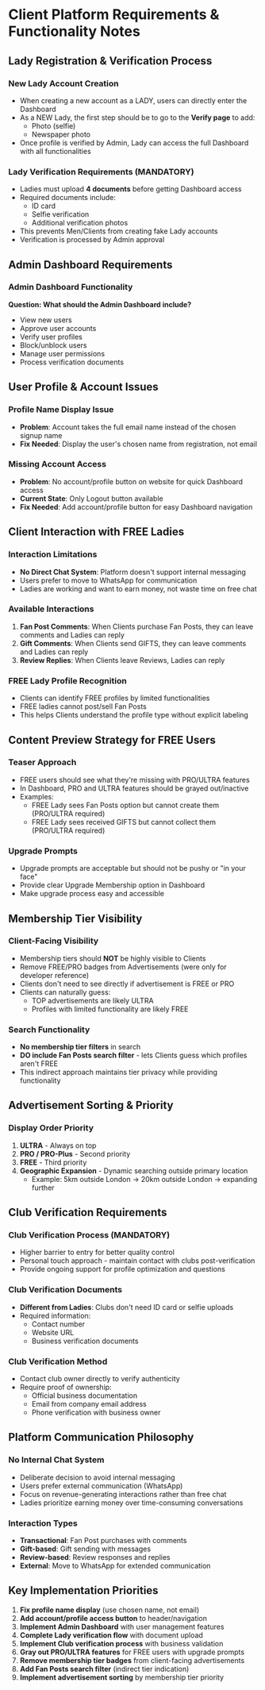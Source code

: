 # Client Platform Requirements & Functionality Notes

## Lady Registration & Verification Process

### New Lady Account Creation
- When creating a new account as a LADY, users can directly enter the Dashboard
- As a NEW Lady, the first step should be to go to the **Verify page** to add:
  - Photo (selfie)
  - Newspaper photo
- Once profile is verified by Admin, Lady can access the full Dashboard with all functionalities

### Lady Verification Requirements (MANDATORY)
- Ladies must upload **4 documents** before getting Dashboard access
- Required documents include:
  - ID card
  - Selfie verification
  - Additional verification photos
- This prevents Men/Clients from creating fake Lady accounts
- Verification is processed by Admin approval

## Admin Dashboard Requirements

### Admin Dashboard Functionality
**Question: What should the Admin Dashboard include?**
- View new users
- Approve user accounts
- Verify user profiles
- Block/unblock users
- Manage user permissions
- Process verification documents

## User Profile & Account Issues

### Profile Name Display Issue
- **Problem**: Account takes the full email name instead of the chosen signup name
- **Fix Needed**: Display the user's chosen name from registration, not email

### Missing Account Access
- **Problem**: No account/profile button on website for quick Dashboard access
- **Current State**: Only Logout button available
- **Fix Needed**: Add account/profile button for easy Dashboard navigation

## Client Interaction with FREE Ladies

### Interaction Limitations
- **No Direct Chat System**: Platform doesn't support internal messaging
- Users prefer to move to WhatsApp for communication
- Ladies are working and want to earn money, not waste time on free chat

### Available Interactions
1. **Fan Post Comments**: When Clients purchase Fan Posts, they can leave comments and Ladies can reply
2. **Gift Comments**: When Clients send GIFTS, they can leave comments and Ladies can reply  
3. **Review Replies**: When Clients leave Reviews, Ladies can reply

### FREE Lady Profile Recognition
- Clients can identify FREE profiles by limited functionalities
- FREE ladies cannot post/sell Fan Posts
- This helps Clients understand the profile type without explicit labeling

## Content Preview Strategy for FREE Users

### Teaser Approach
- FREE users should see what they're missing with PRO/ULTRA features
- In Dashboard, PRO and ULTRA features should be grayed out/inactive
- Examples:
  - FREE Lady sees Fan Posts option but cannot create them (PRO/ULTRA required)
  - FREE Lady sees received GIFTS but cannot collect them (PRO/ULTRA required)

### Upgrade Prompts
- Upgrade prompts are acceptable but should not be pushy or "in your face"
- Provide clear Upgrade Membership option in Dashboard
- Make upgrade process easy and accessible

## Membership Tier Visibility

### Client-Facing Visibility
- Membership tiers should **NOT** be highly visible to Clients
- Remove FREE/PRO badges from Advertisements (were only for developer reference)
- Clients don't need to see directly if advertisement is FREE or PRO
- Clients can naturally guess:
  - TOP advertisements are likely ULTRA
  - Profiles with limited functionality are likely FREE

### Search Functionality
- **No membership tier filters** in search
- **DO include Fan Posts search filter** - lets Clients guess which profiles aren't FREE
- This indirect approach maintains tier privacy while providing functionality

## Advertisement Sorting & Priority

### Display Order Priority
1. **ULTRA** - Always on top
2. **PRO / PRO-Plus** - Second priority
3. **FREE** - Third priority
4. **Geographic Expansion** - Dynamic searching outside primary location
   - Example: 5km outside London → 20km outside London → expanding further

## Club Verification Requirements

### Club Verification Process (MANDATORY)
- Higher barrier to entry for better quality control
- Personal touch approach - maintain contact with clubs post-verification
- Provide ongoing support for profile optimization and questions

### Club Verification Documents
- **Different from Ladies**: Clubs don't need ID card or selfie uploads
- Required information:
  - Contact number
  - Website URL
  - Business verification documents

### Club Verification Method
- Contact club owner directly to verify authenticity
- Require proof of ownership:
  - Official business documentation
  - Email from company email address
  - Phone verification with business owner

## Platform Communication Philosophy

### No Internal Chat System
- Deliberate decision to avoid internal messaging
- Users prefer external communication (WhatsApp)
- Focus on revenue-generating interactions rather than free chat
- Ladies prioritize earning money over time-consuming conversations

### Interaction Types
- **Transactional**: Fan Post purchases with comments
- **Gift-based**: Gift sending with messages
- **Review-based**: Review responses and replies
- **External**: Move to WhatsApp for extended communication

## Key Implementation Priorities

1. **Fix profile name display** (use chosen name, not email)
2. **Add account/profile access button** to header/navigation
3. **Implement Admin Dashboard** with user management features
4. **Complete Lady verification flow** with document upload
5. **Implement Club verification process** with business validation
6. **Gray out PRO/ULTRA features** for FREE users with upgrade prompts
7. **Remove membership tier badges** from client-facing advertisements
8. **Add Fan Posts search filter** (indirect tier indication)
9. **Implement advertisement sorting** by membership tier priority 